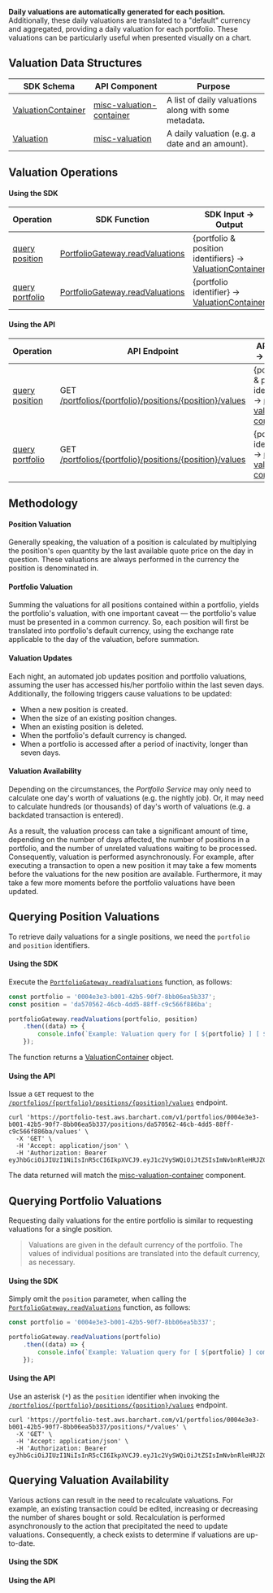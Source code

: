 **Daily valuations are automatically generated for each position.**  Additionally, these daily valuations are translated to a "default" currency and aggregated, providing a daily valuation for each portfolio. These valuations can be particularly useful when presented visually on a chart.

## Valuation Data Structures

| SDK Schema                                                              | API Component                                                                          | Purpose                                              |
|-------------------------------------------------------------------------|----------------------------------------------------------------------------------------|------------------------------------------------------|
| [ValuationContainer](/content/sdk/lib-data?id=schemavaluationcontainer) | [misc-valuation-container](/content/api/components?id=schemasmisc-valuation-container) | A list of daily valuations along with some metadata. |
| [Valuation](/content/sdk/lib-data?id=schemavaluation)                   | [misc-valuation](/content/api/components?id=schemasmisc-valuation)                     | A daily valuation (e.g. a date and an amount).       |

## Valuation Operations

#### Using the SDK

| Operation                                                                                     | SDK Function                                                                                  | SDK Input → Output                                                                                           |
|-----------------------------------------------------------------------------------------------|-----------------------------------------------------------------------------------------------|--------------------------------------------------------------------------------------------------------------|
| [query position](/content/concepts/working_with_valuations?id=querying-position-valuations)   | [PortfolioGateway.readValuations](/content/sdk/lib-gateway?id=portfoliogatewayreadvaluations) | {portfolio & position identifiers} → [ValuationContainer](/content/sdk/lib-data?id=schemavaluationcontainer) |
| [query portfolio](/content/concepts/working_with_valuations?id=querying-portfolio-valuations) | [PortfolioGateway.readValuations](/content/sdk/lib-gateway?id=portfoliogatewayreadvaluations) | {portfolio identifier} → [ValuationContainer](/content/sdk/lib-data?id=schemavaluationcontainer)             |

#### Using the API

| Operation                                                                                     | API Endpoint                                                                                                                    | API Input → Output                                                                                                          |
|-----------------------------------------------------------------------------------------------|---------------------------------------------------------------------------------------------------------------------------------|-----------------------------------------------------------------------------------------------------------------------------|
| [query position](/content/concepts/working_with_valuations?id=querying-position-valuations)   | GET [/portfolios/{portfolio}/positions/{position}/values](/content/api/paths?id=get-portfoliosportfoliopositionspositionvalues) | {portfolio & position identifiers} → [misc-valuation-container](/content/api/components?id=schemasmisc-valuation-container) |
| [query portfolio](/content/concepts/working_with_valuations?id=querying-portfolio-valuations) | GET [/portfolios/{portfolio}/positions/{position}/values](/content/api/paths?id=get-portfoliosportfoliopositionspositionvalues) | {portfolio identifier} → [misc-valuation-container](/content/api/components?id=schemasmisc-valuation-container)             |
## Methodology

#### Position Valuation

Generally speaking, the valuation of a position is calculated by multiplying the position's `open` quantity by the last available quote price on the day in question. These valuations are always performed in the currency the position is denominated in.

#### Portfolio Valuation

Summing the valuations for all positions contained within a portfolio, yields the portfolio's valuation, with one important caveat — the portfolio's value must be presented in a common currency. So, each position will first be translated into portfolio's default currency, using the exchange rate applicable to the day of the valuation, before summation.

#### Valuation Updates

Each night, an automated job updates position and portfolio valuations, assuming the user has accessed his/her portfolio within the last seven days. Additionally, the following triggers cause valuations to be updated:

* When a new position is created.
* When the size of an existing position changes.
* When an existing position is deleted.
* When the portfolio's default currency is changed.
* When a portfolio is accessed after a period of inactivity, longer than seven days.

#### Valuation Availability

Depending on the circumstances, the _Portfolio Service_ may only need to calculate one day's worth of valuations (e.g. the nightly job). Or, it may need to calculate hundreds (or thousands) of day's worth of valuations (e.g. a backdated transaction is entered).

As a result, the valuation process can take a significant amount of time, depending on the number of days affected, the number of positions in a portfolio, and the number of unrelated valuations waiting to be processed. Consequently, valuation is performed asynchronously. For example, after executing a transaction to open a new position it may take a few moments before the valuations for the new position are available. Furthermore, it may take a few more moments before the portfolio valuations have been updated.

## Querying Position Valuations

To retrieve daily valuations for a single positions, we need the `portfolio` and `position` identifiers.

#### Using the SDK

Execute the [```PortfolioGateway.readValuations```](/content/sdk/lib-gateway?id=portfoliogatewayreadvaluations) function, as follows:

```javascript
const portfolio = '0004e3e3-b001-42b5-90f7-8bb06ea5b337';
const position = 'da570562-46cb-4dd5-88ff-c9c566f886ba';

portfolioGateway.readValuations(portfolio, position)
	.then((data) => {
		console.info(`Example: Valuation query for [ ${portfolio} ] [ ${position} ] completed, [ ${data.valuations.length} ] daily valuation(s) exist.`);
	});
```

The function returns a [ValuationContainer](/content/sdk/lib-data?id=schemavaluationcontainer) object.

#### Using the API

Issue a ```GET``` request to the [```/portfolios/{portfolio}/positions/{position}/values```](/content/api/paths?id=get-portfoliosportfoliopositionspositionvalues) endpoint.

```shell
curl 'https://portfolio-test.aws.barchart.com/v1/portfolios/0004e3e3-b001-42b5-90f7-8bb06ea5b337/positions/da570562-46cb-4dd5-88ff-c9c566f886ba/values' \
  -X 'GET' \
  -H 'Accept: application/json' \
  -H 'Authorization: Bearer eyJhbGciOiJIUzI1NiIsInR5cCI6IkpXVCJ9.eyJ1c2VySWQiOiJtZSIsImNvbnRleHRJZCI6ImJhcmNoYXJ0IiwiaWF0IjoxNjQ1NDY5MDIxfQ.l6kg72DiUmuDU0OkUA8sdnsrrgSR0XAiMiGvtB9wG08'
```

The data returned will match the [misc-valuation-container](/content/api/components?id=schemasmisc-valuation-container) component.

## Querying Portfolio Valuations

Requesting daily valuations for the entire portfolio is similar to requesting valuations for a single position.

> Valuations are given in the default currency of the portfolio. The values of individual positions are translated into the default currency, as necessary.

#### Using the SDK

Simply omit the `position` parameter, when calling the [```PortfolioGateway.readValuations```](/content/sdk/lib-gateway?id=portfoliogatewayreadvaluations) function, as follows:

```javascript
const portfolio = '0004e3e3-b001-42b5-90f7-8bb06ea5b337';

portfolioGateway.readValuations(portfolio)
	.then((data) => {
		console.info(`Example: Valuation query for [ ${portfolio} ] completed, [ ${data.valuations.length} ] daily valuation(s) exist.`);
	});
```

#### Using the API

Use an asterisk (```*```) as the ```position``` identifier when invoking the [```/portfolios/{portfolio}/positions/{position}/values```](/content/api/paths?id=get-portfoliosportfoliopositionspositionvalues) endpoint.

```shell
curl 'https://portfolio-test.aws.barchart.com/v1/portfolios/0004e3e3-b001-42b5-90f7-8bb06ea5b337/positions/*/values' \
  -X 'GET' \
  -H 'Accept: application/json' \
  -H 'Authorization: Bearer eyJhbGciOiJIUzI1NiIsInR5cCI6IkpXVCJ9.eyJ1c2VySWQiOiJtZSIsImNvbnRleHRJZCI6ImJhcmNoYXJ0IiwiaWF0IjoxNjQ1NDY5MDIxfQ.l6kg72DiUmuDU0OkUA8sdnsrrgSR0XAiMiGvtB9wG08'
```

## Querying Valuation Availability

Various actions can result in the need to recalculate valuations. For example, an existing transaction could be edited, increasing or decreasing the number of shares bought or sold. Recalculation is performed asynchronously to the action that precipitated the need to update valuations. Consequently, a check exists to determine if valuations are up-to-date.

#### Using the SDK

#### Using the API

